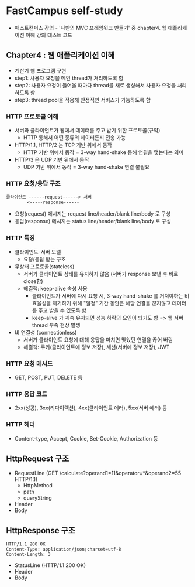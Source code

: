# FastCampus self-study
- 패스트캠퍼스 강의 - '나만의 MVC 프레임워크 만들기' 중 chapter4. 웹 애플리케이션 이해 강의 테스트 코드

## Chapter4 : 웹 애플리케이션 이해
- 계산기 웹 프로그램 구현
- step1: 사용자 요청을 메인 thread가 처리하도록 함
- step2: 사용자 요청이 들어올 때마다 thread를 새로 생성해서 사용자 요청을 처리하도록 함
- step3: thread pool을 적용해 안정적인 서비스가 가능하도록 함

### HTTP 프로토콜 이해
- 서버와 클라이언트가 웹에서 데이터를 주고 받기 위한 프로토콜(규약)
    - HTTP 통해서 어떤 종류의 데이터든지 전송 가능
- HTTP/1.1, HTTP/2 는 TCP 기반 위에서 동작
    - HTTP 기반 위에서 동작 = 3-way hand-shake 통해 연결을 맺는다는 의미
- HTTP/3 은 UDP 기반 위에서 동작
    - UDP 기반 위에서 동작 = 3-way hand-shake 연결 불필요

### HTTP 요청/응답 구조
```
클라이언드 ------request------> 서버
        <-----response------
```
- 요청(request) 메시지는 request line/header/blank line/body 로 구성
- 응답(response) 메시지는 status line/header/blank line/body 로 구성

### HTTP 특징
- 클라이언트-서버 모델
    - 요쳥/응답 받는 구조
- 무상태 프로토콜(stateless)
    - 서버가 클라이언트 상태를 유지하지 않음 (서버가 response 보낸 후 바로 close함)
    - 해결책: keep-alive 속성 사용
        - 클라이언트가 서버에 다시 요청 시, 3-way hand-shake 를 거쳐야하는 비효율성을 제거하기 위해 "일정" 기간 동안은 해당 연결을 끊지않고 데이터를 주고 받을 수 있도록 함
        - keep-alive 가 계속 유지되면 성능 하락의 요인이 되기도 함 => 웹 서버 thread 부족 현상 발생
- 비 연결성 (connectionless)
    - 서버가 클라이언트 요청에 대해 응답을 마치면 맺었던 연결을 끊어 버림
    - 해결책: 쿠키(클라이언트에 정보 저장), 세션(서버에 정보 저장), JWT

### HTTP 요청 메서드
- GET, POST, PUT, DELETE 등

### HTTP 응답 코드
- 2xx(성공), 3xx(리다이렉션), 4xx(클라이언트 에러), 5xx(서버 에러) 등

### HTTP 헤더
- Content-type, Accept, Cookie, Set-Cookie, Authorization 등

## HttpRequest 구조
- RequestLine (GET /calculate?operand1=11&operator=*&operand2=55 HTTP/1.1)
  - HttpMethod
  - path
  - queryString
- Header
- Body

## HttpResponse 구조
``` sample
HTTP/1.1 200 OK
Content-Type: application/json;charset=utf-8
Content-Length: 3
```
- StatusLine (HTTP/1.1 200 OK)
- Header
- Body